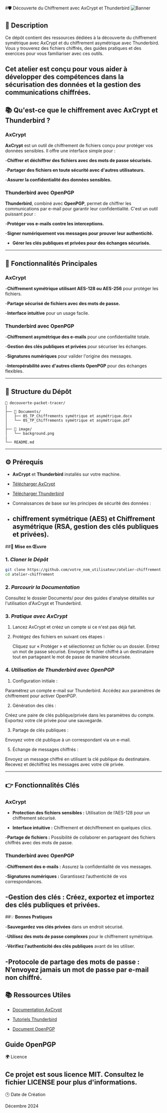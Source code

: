 #🛡️ Découverte du Chiffrement avec AxCrypt et Thunderbird
![Banner](Image/background.png)

## 📄 **Description**

Ce dépôt contient des ressources dédiées à la découverte du chiffrement symétrique avec AxCrypt et du chiffrement asymétrique avec Thunderbird. Vous y trouverez des fichiers chiffrés, des guides pratiques et des exercices pour vous familiariser avec ces outils.

Cet atelier est conçu pour vous aider à développer des compétences dans la sécurisation des données et la gestion des communications chiffrées.
---

## 📚 **Qu'est-ce que le chiffrement avec AxCrypt et Thunderbird ?**

### AxCrypt

**AxCrypt** est un outil de chiffrement de fichiers conçu pour protéger vos données sensibles. Il offre une interface simple pour :

-**Chiffrer et déchiffrer des fichiers avec des mots de passe sécurisés.**

-**Partager des fichiers en toute sécurité avec d'autres utilisateurs.**

-**Assurer la confidentialité des données sensibles.**

### Thunderbird avec OpenPGP

**Thunderbird**, combiné avec **OpenPGP**, permet de chiffrer les communications par e-mail pour garantir leur confidentialité. C'est un outil puissant pour :

-**Protéger vos e-mails contre les interceptions.**

-**Signer numériquement vos messages pour prouver leur authenticité.**

- **Gérer les clés publiques et privées pour des échanges sécurisés.**

---

## 🔗 **Fonctionnalités Principales**

### AxCrypt

-**Chiffrement symétrique utilisant AES-128 ou AES-256** pour protéger les fichiers.

-**Partage sécurisé de fichiers avec des mots de passe.**

-**Interface intuitive** pour un usage facile.

### Thunderbird avec OpenPGP

-**Chiffrement asymétrique des e-mails** pour une confidentialité totale.

-**Gestion des clés publiques et privées** pour sécuriser les échanges.

-**Signatures numériques** pour valider l'origine des messages.

-**Interopérabilité avec d'autres clients OpenPGP** pour des échanges flexibles.

---

## 📂 **Structure du Dépôt** 
```
📂 decouverte-packet-tracer/
|
├── 📂 Documents/
│   ├── 05_TP_Chiffrements symétrique et asymétrique.docx
│   └── 05_TP_Chiffrements symétrique et asymétrique.pdf
│
├── 📂 image/
│   └── background.png
|
└── README.md
```
---

## ⚙️ **Prérequis**

- **AxCrypt** et **Thunderbird** installés sur votre machine.

- [Télécharger AxCrypt](https://axcrypt.net/)

- [Télécharger Thunderbird](https://www.thunderbird.net/fr/)

- Connaissances de base sur les principes de sécurité des données :

- **chiffrement symétrique** (AES) et **Chiffrement asymétrique** (RSA, gestion des clés publiques et privées).
  ---

##🚀 **Mise en Œuvre**

### 1. ***Cloner le Dépôt***
```bash
git clone https://github.com/votre_nom_utilisateur/atelier-chiffrement.git
cd atelier-chiffrement
```
### 2. ***Parcourir la Documentation***

Consultez le dossier Documents/ pour des guides d'analyse détaillés sur l'utilisation d'AxCrypt et Thunderbird.

### 3. ***Pratique avec AxCrypt***

1. Lancez AxCrypt et créez un compte si ce n'est pas déjà fait.

2. Protégez des fichiers en suivant ces étapes :

   Cliquez sur « Protéger » et sélectionnez un fichier ou un dossier.
   Entrez un mot de passe sécurisé.
   Envoyez le fichier chiffré à un destinataire tout en partageant le mot de passe de manière sécurisée.

### 4. ***Utilisation de Thunderbird avec OpenPGP***

1. Configuration initiale :

  Paramétrez un compte e-mail sur Thunderbird.
  Accédez aux paramètres de chiffrement pour activer OpenPGP.

 2. Génération des clés :
    
  Créez une paire de clés publique/privée dans les paramètres du compte.
  Exportez votre clé privée pour une sauvegarde.

3. Partage de clés publiques :

  Envoyez votre clé publique à un correspondant via un e-mail.

5. Échange de messages chiffrés :

  Envoyez un message chiffré en utilisant la clé publique du destinataire.
  Recevez et déchiffrez les messages avec votre clé privée.

---

## 👉 **Fonctionnalités Clés**

### AxCrypt

- **Protection des fichiers sensibles :** Utilisation de l’AES-128 pour un chiffrement sécurisé.

- **Interface intuitive :** Chiffrement et déchiffrement en quelques clics.

-**Partage de fichiers :** Possibilité de collaborer en partageant des fichiers chiffrés avec des mots de passe.

### Thunderbird avec OpenPGP

-**Chiffrement des e-mails :** Assurez la confidentialité de vos messages.

-**Signatures numériques :** Garantissez l’authenticité de vos correspondances.

-**Gestion des clés :** Créez, exportez et importez des clés publiques et privées.
---

##💡 **Bonnes Pratiques**

-**Sauvegardez vos clés privées** dans un endroit sécurisé.

-**Utilisez des mots de passe complexes** pour le chiffrement symétrique.

-**Vérifiez l’authenticité des clés publiques** avant de les utiliser.

-**Protocole de partage des mots de passe :** N’envoyez jamais un mot de passe par e-mail non chiffré.
---

## 📚 **Ressources Utiles**

- [Documentation AxCrypt](https://axcrypt.net/information/guides/get-started/)

- [Tutoriels Thunderbird](https://support.mozilla.org/fr/products/thunderbird)
  
- [Document OpenPGP](https://www.openpgp.org/)

Guide OpenPGP
---

🌍 Licence

Ce projet est sous licence MIT. Consultez le fichier LICENSE pour plus d'informations.
---

🕒 Date de Création

Décembre 2024

